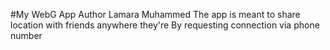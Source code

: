 #My WebG App
Author Lamara Muhammed
The app is meant to share location with friends anywhere they're
By requesting connection via phone number
